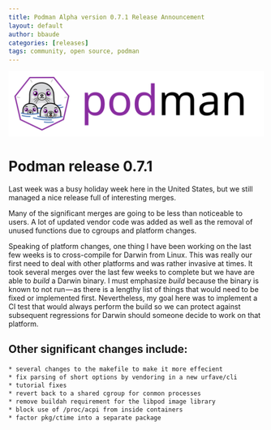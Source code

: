 ```yaml
---
title: Podman Alpha version 0.7.1 Release Announcement
layout: default
author: bbaude
categories: [releases]
tags: community, open source, podman
---
```


![podman logo](../images/podman.svg)

# Podman release 0.7.1
Last week was a busy holiday week here in the United States, but we still managed a nice release full of interesting merges.

Many of the significant merges are going to be less than noticeable to users. A lot of updated vendor code was added as well as the removal of unused functions due to cgroups and platform changes.

<!--readmore-->
Speaking of platform changes, one thing I have been working on the last few weeks is to cross-compile for Darwin from Linux. This was really our first need to deal with other platforms and was rather invasive at times. It took several merges over the last few weeks to complete but we have are able to *build* a Darwin binary. I must emphasize *build* because the binary is known to not run — as there is a lengthy list of things that would need to be fixed or implemented first. Nevertheless, my goal here was to implement a CI test that would always perform the build so we can protect against subsequent regressions for Darwin should someone decide to work on that platform.

## Other significant changes include:

    * several changes to the makefile to make it more effecient
    * fix parsing of short options by vendoring in a new urfave/cli
    * tutorial fixes
    * revert back to a shared cgroup for conmon processes
    * remove buildah requirement for the libpod image library
    * block use of /proc/acpi from inside containers
    * factor pkg/ctime into a separate package
